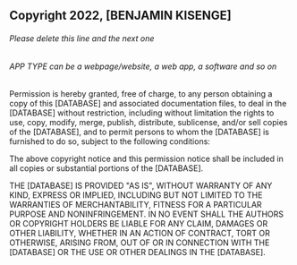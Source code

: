 ## Copyright 2022, [BENJAMIN KISENGE]

###### Please delete this line and the next one
###### APP TYPE can be a webpage/website, a web app, a software and so on

Permission is hereby granted, free of charge, to any person obtaining a copy of this [DATABASE] and associated documentation files, to deal in the [DATABASE] without restriction, including without limitation the rights to use, copy, modify, merge, publish, distribute, sublicense, and/or sell copies of the [DATABASE], and to permit persons to whom the [DATABASE] is furnished to do so, subject to the following conditions:

The above copyright notice and this permission notice shall be included in all copies or substantial portions of the [DATABASE].

THE [DATABASE] IS PROVIDED "AS IS", WITHOUT WARRANTY OF ANY KIND, EXPRESS OR IMPLIED, INCLUDING BUT NOT LIMITED TO THE WARRANTIES OF MERCHANTABILITY, FITNESS FOR A PARTICULAR PURPOSE AND NONINFRINGEMENT. IN NO EVENT SHALL THE AUTHORS OR COPYRIGHT HOLDERS BE LIABLE FOR ANY CLAIM, DAMAGES OR OTHER LIABILITY, WHETHER IN AN ACTION OF CONTRACT, TORT OR OTHERWISE, ARISING FROM, OUT OF OR IN CONNECTION WITH THE [DATABASE] OR THE USE OR OTHER DEALINGS IN THE [DATABASE].
